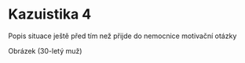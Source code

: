 <div class="w3-row">
<div class="w3-half w3-large">

# Kazuistika 4

Popis situace ještě před tím než přijde do nemocnice
motivační otázky


</div>
<div class="w3-half">

Obrázek (30-letý muž)


</div>
</div>
